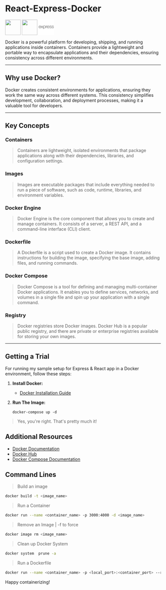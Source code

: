 # React-Express-Docker
<div sty;e="display: flex; flex-direction: row; gap: 12px;">
    <img src="https://img.icons8.com/color/50/docker.png" width="50" height="50" style="vertical-align:middle"> 
    <img src="https://img.icons8.com/color/48/react-native.png" width="50" height="50" style="vertical-align:middle">
    <img src="https://github.com/devicons/devicon/blob/master/icons/express/express-original-wordmark.svg" width="50" height="50" style="vertical-align:middle">
</div>

Docker is a powerful platform for developing, shipping, and running applications inside containers. Containers provide a lightweight and portable way to encapsulate applications and their dependencies, ensuring consistency across different environments.

---

## Why use Docker?
Docker creates consistent environments for applications, ensuring they work the same way across different systems. This consistency simplifies development, collaboration, and deployment processes, making it a valuable tool for developers.

---

## Key Concepts

### Containers
> Containers are lightweight, isolated environments that package applications along with their dependencies, libraries, and configuration settings.

### Images
> Images are executable packages that include everything needed to run a piece of software, such as code, runtime, libraries, and environment variables.

### Docker Engine
> Docker Engine is the core component that allows you to create and manage containers. It consists of a server, a REST API, and a command-line interface (CLI) client.

### Dockerfile
> A Dockerfile is a script used to create a Docker image. It contains instructions for building the image, specifying the base image, adding files, and running commands.

### Docker Compose
> Docker Compose is a tool for defining and managing multi-container Docker applications. It enables you to define services, networks, and volumes in a single file and spin up your application with a single command.

### Registry
> Docker registries store Docker images. Docker Hub is a popular public registry, and there are private or enterprise registries available for storing your own images.

---

## Getting a Trial

For running my sample setup for Express & React app in a Docker environment, follow these steps:

1. **Install Docker:**
   - [Docker Installation Guide](https://docs.docker.com/get-docker/)

2. **Run The Image:**
     ```
     docker-compose up -d
     ```

> Yes, you're right. That's pretty much it!

## Additional Resources

- [Docker Documentation](https://docs.docker.com/)
- [Docker Hub](https://hub.docker.com/)
- [Docker Compose Documentation](https://docs.docker.com/compose/)

## Command Lines

> Build an image

```bash
docker build -t <image_name> 
```

> Run a Container

```bash
docker run --name <container_name> -p 3000:4000 -d <image_name>
```

> Remove an Image | -f to force

```bash
docker image rm <image_name>
```

> Clean up Docker System

```bash
docker system  prune -a
```

> Run a Dockerfile

```bash
docker run --name <container_name> -p <local_port>:<container_port> --rm -v <path_to_project>:<working_dir> -v <working_dir>/node_modules <image_name>
```

Happy containerizing!